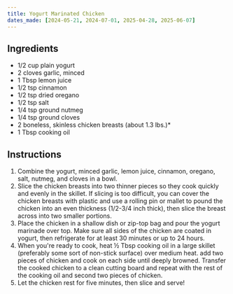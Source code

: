 ```yaml
---
title: Yogurt Marinated Chicken
dates_made: [2024-05-21, 2024-07-01, 2025-04-28, 2025-06-07]
---
```


## Ingredients

- 1/2 cup plain yogurt
- 2 cloves garlic, minced
- 1 Tbsp lemon juice
- 1/2 tsp cinnamon
- 1/2 tsp dried oregano
- 1/2 tsp salt
- 1/4 tsp ground nutmeg
- 1/4 tsp ground cloves
- 2 boneless, skinless chicken breasts (about 1.3 lbs.)*
- 1 Tbsp cooking oil

## Instructions

1. Combine the yogurt, minced garlic, lemon juice, cinnamon, oregano, salt, nutmeg, and cloves in a bowl.
2. Slice the chicken breasts into two thinner pieces so they cook quickly and evenly in the skillet. If slicing is too difficult, you can cover the chicken breasts with plastic and use a rolling pin or mallet to pound the chicken into an even thickness (1/2-3/4 inch thick), then slice the breast across into two smaller portions.
3. Place the chicken in a shallow dish or zip-top bag and pour the yogurt marinade over top. Make sure all sides of the chicken are coated in yogurt, then refrigerate for at least 30 minutes or up to 24 hours.
4. When you're ready to cook, heat ½ Tbsp cooking oil in a large skillet (preferably some sort of non-stick surface) over medium heat. add two pieces of chicken and cook on each side until deeply browned. Transfer the cooked chicken to a clean cutting board and repeat with the rest of the cooking oil and second two pieces of chicken.
5. Let the chicken rest for five minutes, then slice and serve!
